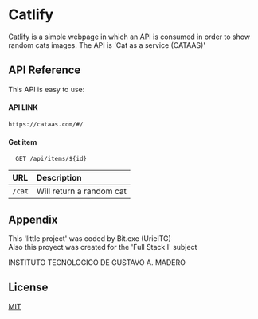 
# Catlify

Catlify is a simple webpage in which an API is consumed in order to show random cats images.
The API is 'Cat as a service (CATAAS)'

## API Reference
This API is easy to use:
#### API LINK
```
https://cataas.com/#/
```

#### Get item

```http
  GET /api/items/${id}
```

| URL         | Description               |
| :---------- | :------------------------ |
| `/cat`      | Will return a random cat  |

## Appendix

This 'little project' was coded by Bit.exe (UrielTG) \
Also this proyect was created for the 'Full Stack I' subject

INSTITUTO TECNOLOGICO DE GUSTAVO A. MADERO
## License

[MIT](https://choosealicense.com/licenses/mit/)

